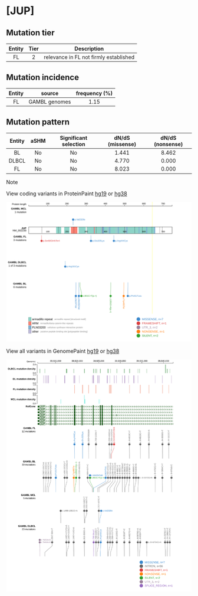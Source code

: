 # [JUP]

## Mutation tier

|Entity|Tier|Description                           |
|:------:|:----:|--------------------------------------|
|FL    |2   |relevance in FL not firmly established|
## Mutation incidence

|Entity|source       |frequency (%)|
|:------:|:-------------:|:-------------:|
|FL    |GAMBL genomes|1.15         |

## Mutation pattern

|Entity|aSHM|Significant selection|dN/dS (missense)|dN/dS (nonsense)|
|:------:|:----:|:---------------------:|:----------------:|:----------------:|
|BL    |No  |No                   |1.441           |8.462           |
|DLBCL |No  |No                   |4.770           |0.000           |
|FL    |No  |No                   |8.023           |0.000           |


> [!NOTE]
View coding variants in ProteinPaint [hg19](https://www.bcgsc.ca/downloads/morinlab/GAMBL/test/genes/JUP_protein.html)  or [hg38](https://www.bcgsc.ca/downloads/morinlab/GAMBL/test/genes/JUP_protein_hg38.html)

![image](images/proteinpaint/JUP_NM_002230.svg)

View all variants in GenomePaint [hg19](https://www.bcgsc.ca/downloads/morinlab/GAMBL/test/genes/JUP.html)  or [hg38](https://www.bcgsc.ca/downloads/morinlab/GAMBL/test/genes/JUP_hg38.html)

![image](images/proteinpaint/JUP.svg)
